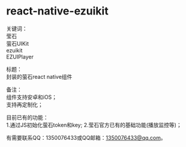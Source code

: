 # react-native-ezuikit

关键词：  
莹石  
萤石UIKit  
ezuikit  
EZUIPlayer  

标题：  
封装的萤石react native组件  

备注：  
组件支持安卓和iOS；  
支持再定制化；  

目前已有的功能：  
1.通过JS初始化萤石token和key;
2.莹石官方已有的基础功能(播放监控等)；  

有需要联系QQ：1350076433或QQ邮箱：1350076433@qq.com。  
